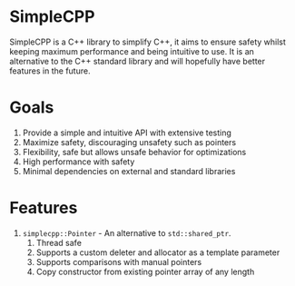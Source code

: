 # SimpleCPP

SimpleCPP is a C++ library to simplify C++, it aims to ensure safety whilst keeping maximum performance and being intuitive to use. It is an alternative to the C++ standard library and will hopefully have better features in the future.

# Goals
1. Provide a simple and intuitive API with extensive testing
1. Maximize safety, discouraging unsafety such as pointers
1. Flexibility, safe but allows unsafe behavior for optimizations
1. High performance with safety
1. Minimal dependencies on external and standard libraries

# Features
1. `simplecpp::Pointer` - An alternative to `std::shared_ptr`. 
	1. Thread safe
	1. Supports a custom deleter and allocator as a template parameter
	1. Supports comparisons with manual pointers
	1. Copy constructor from existing pointer array of any length